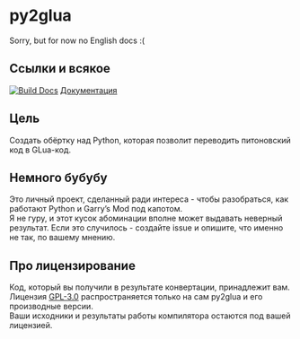 # py2glua

Sorry, but for now no English docs :(

## Ссылки и всякое
[![Build Docs](https://github.com/themanyfaceddemon/py2glua/actions/workflows/docs.yml/badge.svg?branch=master)](https://github.com/themanyfaceddemon/py2glua/actions/workflows/docs.yml)
[Документация](https://themanyfaceddemon.github.io/py2glua/)

## Цель
Создать обёртку над Python, которая позволит переводить питоновский код в GLua-код.

## Немного бубубу
Это личный проект, сделанный ради интереса - чтобы разобраться, как работают Python и Garry’s Mod под капотом.  
Я не гуру, и этот кусок абоминации вполне может выдавать неверный результат.
Если это случилось - создайте issue и опишите, что именно не так, по вашему мнению.

## Про лицензирование
Код, который вы получили в результате конвертации, принадлежит вам.
Лицензия [GPL-3.0](LICENSE) распространяется только на сам py2glua и его производные версии.  
Ваши исходники и результаты работы компилятора остаются под вашей лицензией.
